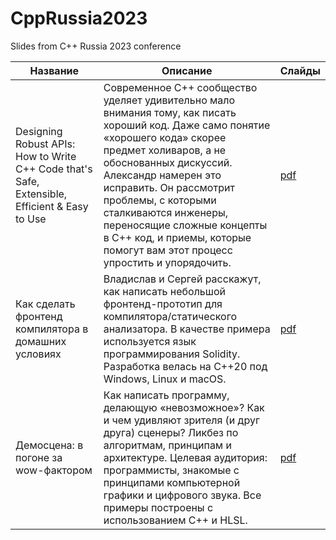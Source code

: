 # CppRussia2023

Slides from C++ Russia 2023 conference 

| Название | Описание | Слайды |
|----------|----------|--------|
| Designing Robust APIs: How to Write C++ Code that's Safe, Extensible, Efficient & Easy to Use | Современное С++ сообщество уделяет удивительно мало внимания тому, как писать хороший код. Даже само понятие «хорошего кода» скорее предмет холиваров, а не обоснованных дискуссий. Александр намерен это исправить. Он рассмотрит проблемы, с которыми сталкиваются инженеры, переносящие сложные концепты в С++ код, и приемы, которые помогут вам этот процесс упростить и упорядочить. | [pdf](slides/designing-robust-apis.pdf) |
| Как сделать фронтенд компилятора в домашних условиях | Владислав и Сергей расскажут, как написать небольшой фронтенд-прототип для компилятора/статического анализатора. В качестве примера используется язык программирования Solidity. Разработка велась на C++20 под Windows, Linux и macOS. | [pdf](slides/frontend.pdf) |
| Демосцена: в погоне за wow-фактором | Как написать программу, делающую «невозможное»? Как и чем удивляют зрителя (и друг друга) сценеры? Ликбез по алгоритмам, принципам и архитектуре. Целевая аудитория: программисты, знакомые с принципами компьютерной графики и цифрового звука. Все примеры построены с использованием C++ и HLSL. | [pdf](slides/demoscene.pdf) |
